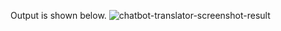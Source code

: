 Output is shown below.
![chatbot-translator-screenshot-result](https://github.com/user-attachments/assets/5ffdfa38-bf7d-4a69-b2ff-a7c5e9a63edf)

